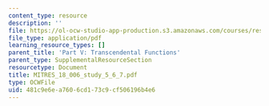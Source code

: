 ```yaml
---
content_type: resource
description: ''
file: https://ol-ocw-studio-app-production.s3.amazonaws.com/courses/res-18-006-calculus-revisited-single-variable-calculus-fall-2010/481c9e6ea7606cd173c9cf506196b4e6_MITRES_18_006_study_5_6_7.pdf
file_type: application/pdf
learning_resource_types: []
parent_title: 'Part V: Transcendental Functions'
parent_type: SupplementalResourceSection
resourcetype: Document
title: MITRES_18_006_study_5_6_7.pdf
type: OCWFile
uid: 481c9e6e-a760-6cd1-73c9-cf506196b4e6
---
```

